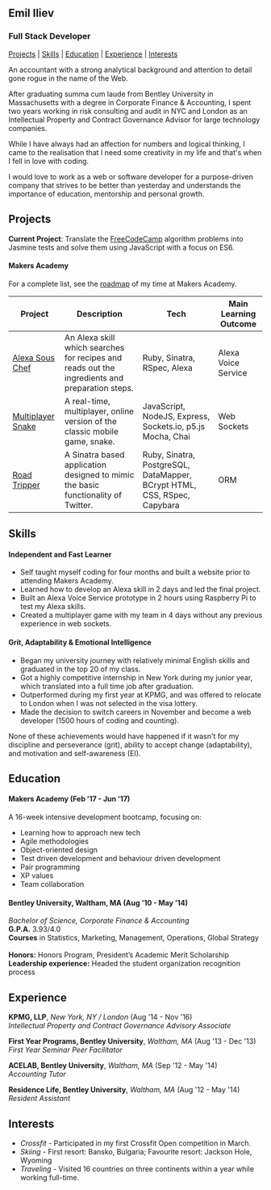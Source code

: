 ## Emil Iliev
### Full Stack Developer
[Projects](#projects) | [Skills](#skills) | [Education](#education) | [Experience](#experience) | [Interests](#interests)


An accountant with a strong analytical background and attention to detail gone rogue in the name of the Web.

After graduating summa cum laude from Bentley University in Massachusetts with a degree in Corporate Finance & Accounting, I spent two years working in risk consulting and audit in NYC and London as an Intellectual Property and Contract Governance Advisor for large technology companies.

While I have always had an affection for numbers and logical thinking, I came to the realisation that I need some creativity in my life and that's when I fell in love with coding.

I would love to work as a web or software developer for a purpose-driven company that strives to be better than yesterday and understands the importance of education, mentorship and personal growth.

## <a name='projects'> Projects </a>

**Current Project**: Translate the [FreeCodeCamp](https://github.com/emmpak/freecodecamp) algorithm problems into Jasmine tests and solve them using JavaScript with a focus on ES6.

#### Makers Academy

For a complete list, see the [roadmap](Projects.md) of my time at Makers Academy.

Project | Description | Tech | Main Learning Outcome
--------|-------------|------|------------
[Alexa Sous Chef](https://github.com/emmpak/alexa_sous_chef) | An Alexa skill which searches for recipes and reads out the ingredients and preparation steps. | Ruby, Sinatra, RSpec, Alexa | Alexa Voice Service
[Multiplayer Snake](https://github.com/emmpak/multiplayer_snake) | A real-time, multiplayer, online version of the classic mobile game, snake. | JavaScript, NodeJS, Express, Sockets.io, p5.js Mocha, Chai | Web Sockets
[Road Tripper](https://github.com/emmpak/chitter-challenge) | A Sinatra based application designed to mimic the basic functionality of Twitter. | Ruby, Sinatra, PostgreSQL, DataMapper, BCrypt HTML, CSS, RSpec, Capybara | ORM


## <a name='skills'> Skills </a>

#### Independent and Fast Learner

* Self taught myself coding for four months and built a website prior to attending Makers Academy.
* Learned how to develop an Alexa skill in 2 days and led the final project.
* Built an Alexa Voice Service prototype in 2 hours using Raspberry Pi to test my Alexa skills.
* Created a multiplayer game with my team in 4 days without any previous experience in web sockets.

#### Grit, Adaptability & Emotional Intelligence

* Began my university journey with relatively minimal English skills and graduated in the top 20 of my class.
* Got a highly competitive internship in New York during my junior year, which translated into a full time job after graduation.
* Outperformed during my first year at KPMG, and was offered to relocate to London when I was not selected in the visa lottery.
* Made the decision to switch careers in November and become a web developer (1500 hours of coding and counting).

None of these achievements would have happened if it wasn't for my discipline and perseverance (grit), ability to accept change (adaptability), and motivation and self-awareness (EI).

## <a name='education'> Education </a>

#### Makers Academy (Feb '17 - Jun '17)

A 16-week intensive development bootcamp, focusing on:

* Learning how to approach new tech
* Agile methodologies
* Object-oriented design
* Test driven development and behaviour driven development
* Pair programming
* XP values
* Team collaboration


#### Bentley University, Waltham, MA (Aug '10 - May '14)

*Bachelor of Science, Corporate Finance & Accounting*     
**G.P.A.** 3.93/4.0    
**Courses** in Statistics, Marketing, Management, Operations, Global Strategy     
**Honors:** Honors Program, President’s Academic Merit Scholarship    
**Leadership experience:** Headed the student organization recognition process

## <a name='experience'> Experience </a>

**KPMG, LLP**, *New York, NY / London* (Aug '14 - Nov '16)  
*Intellectual Property and Contract Governance Advisory Associate*  

**First Year Programs, Bentley University**, *Waltham, MA* (Aug '13 - Dec '13)    
*First Year Seminar Peer Facilitator*  

**ACELAB, Bentley University**, *Waltham, MA* (Sep '12 - May '14)     
*Accounting Tutor*

**Residence Life, Bentley University**, *Waltham, MA* (Aug '12 - May '14)  
*Resident Assistant*

## <a name='interests'> Interests </a>

* *Crossfit* - Participated in my first Crossfit Open competition in March.
* *Skiing* - First resort: Bansko, Bulgaria; Favourite resort: Jackson Hole, Wyoming
* *Traveling* - Visited 16 countries on three continents within a year while working full-time.
